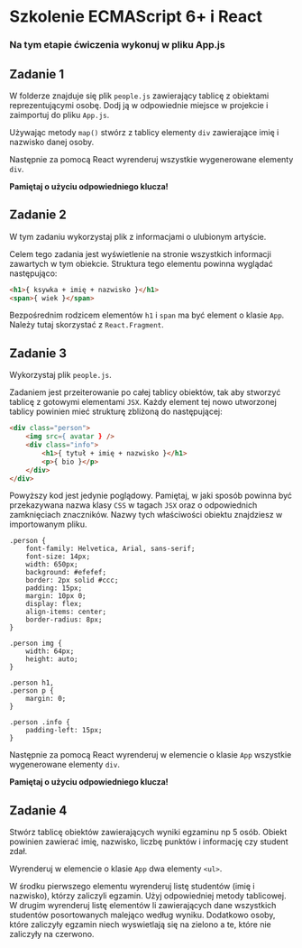 # Szkolenie ECMAScript 6+ i React

### Na tym etapie ćwiczenia wykonuj w pliku App.js


## Zadanie 1

W folderze znajduje się plik `people.js` zawierający tablicę z obiektami reprezentującymi osobę. Dodj ją w odpowiednie miejsce w projekcie i zaimportuj do pliku `App.js`.


Używając metody `map()` stwórz z tablicy elementy `div` zawierające imię i nazwisko danej osoby.

Następnie za pomocą React wyrenderuj wszystkie wygenerowane elementy `div`.

**Pamiętaj o użyciu odpowiedniego klucza!**



## Zadanie 2

W tym zadaniu wykorzystaj plik z informacjami o ulubionym artyście.

Celem tego zadania jest wyświetlenie na stronie wszystkich informacji zawartych w tym obiekcie. Struktura tego elementu powinna wyglądać następująco:

```HTML
<h1>{ ksywka + imię + nazwisko }</h1>
<span>{ wiek }</span>
```

Bezpośrednim rodzicem elementów `h1` i `span` ma być element o klasie `App`. Należy tutaj skorzystać z `React.Fragment`.



## Zadanie 3

Wykorzystaj plik `people.js`.

Zadaniem jest przeiterowanie po całej tablicy obiektów, tak aby stworzyć tablicę z gotowymi elementami `JSX`. Każdy element tej nowo utworzonej tablicy powinien mieć strukturę zbliżoną do następującej:

```html
<div class="person">
    <img src={ avatar } />
    <div class="info">
        <h1>{ tytuł + imię + nazwisko }</h1>
        <p>{ bio }</p>
    </div>
</div>
```

Powyższy kod jest jedynie poglądowy. Pamiętaj, w jaki sposób powinna być przekazywana nazwa klasy `CSS` w tagach `JSX` oraz o odpowiednich zamknięciach znaczników. Nazwy tych właściwości obiektu znajdziesz w importowanym pliku.

```
.person {
    font-family: Helvetica, Arial, sans-serif;
    font-size: 14px;
    width: 650px;
    background: #efefef;
    border: 2px solid #ccc;
    padding: 15px;
    margin: 10px 0;
    display: flex;
    align-items: center;
    border-radius: 8px;
}

.person img {
    width: 64px;
    height: auto;
}

.person h1,
.person p {
    margin: 0;
}

.person .info {
    padding-left: 15px;
}
```

Następnie za pomocą React wyrenderuj w elemencie o klasie `App` wszystkie wygenerowane elementy `div`.

**Pamiętaj o użyciu odpowiedniego klucza!**

## Zadanie 4

Stwórz tablicę obiektów zawierających wyniki egzaminu np 5 osób. Obiekt powinien zawierać imię, nazwisko, liczbę punktów i informację czy student zdał. 

Wyrenderuj w elemencie o klasie `App` dwa elementy `<ul>`. 

W środku pierwszego elementu wyrenderuj listę studentów (imię i nazwisko), którzy zaliczyli egzamin. Użyj odpowiedniej metody tablicowej.
W drugim wyrenderuj listę elementów li zawierających dane wszystkich studentów posortowanych malejąco według wyniku. Dodatkowo osoby, które zaliczyły egzamin niech wyswietlają się na zielono a te, które nie zaliczyły na czerwono. 

